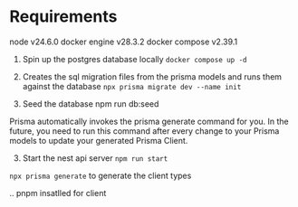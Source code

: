# Requirements

node v24.6.0
docker engine v28.3.2
docker compose v2.39.1

1. Spin up the postgres database locally
   `docker compose up -d`

2. Creates the sql migration files from the prisma models and runs them against the database
   `npx prisma migrate dev --name init`

3. Seed the database
   npm run db:seed

Prisma automatically invokes the prisma generate command for you. In the future, you need to run this command after every change to your Prisma models to update your generated Prisma Client.

3. Start the nest api server
   `npm run start`

`npx prisma generate` to generate the client types

.. pnpm insatlled for client
